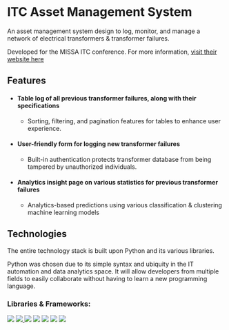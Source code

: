 # ITC Asset Management System
An asset management system design to log, monitor, and manage a network of electrical transformers & transformer failures. 

Developed for the MISSA ITC conference. For more information, [visit their website here](https://www.calpolymissa.org/html/itc.html) 

## Features
- #### Table log of all previous transformer failures, along with their specifications
  - Sorting, filtering, and pagination features for tables to enhance user experience.
- #### User-friendly form for logging new transformer failures
  - Built-in authentication protects transformer database from being tampered by unauthorized individuals.
- #### Analytics insight page on various statistics for previous transformer failures
  - Analytics-based predictions using various classification & clustering machine learning models

## Technologies
The entire technology stack is built upon Python and its various libraries. 

Python was chosen due to its simple syntax and ubiquity in the IT automation and data analytics space. It will allow developers from multiple fields to easily collaborate without having to learn a new programming language.

### Libraries & Frameworks:
<span>
<a>
  <img src="https://img.shields.io/badge/-pandas-purple?style=for-the-badge&logo=pandas"/>
</a>
<a href="https://www.djangoproject.com">
  <img src="https://img.shields.io/badge/-django-darkgreen?style=for-the-badge&logo=django" />
</a>
<a>
  <img src="https://img.shields.io/badge/-plotly%20dash-black?style=for-the-badge&logo=plotly"/>
</a>
<a>
  <img src="https://img.shields.io/badge/-flask-grey?style=for-the-badge&logo=flask"/>
</a>
<a>
  <img src="https://img.shields.io/badge/-sqlite-blue?style=for-the-badge&logo=sqlite"/>
</a>
<a>
  <img src="https://img.shields.io/badge/-postgresql-19376D?style=for-the-badge&logo=postgresql&logoColor=white"/>
</a>
<a>
  <img src="https://img.shields.io/badge/-Scikit_learn-orange?style=for-the-badge&logo=scikit-learn&logoColor=white" />
</a>
</span>
